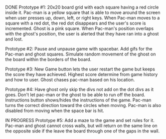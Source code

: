 DONE
Prototype #1: 20x20 board grid with each square having a red circle inside it. Pac-man is a yellow square that is able to move around the screen when user presses up, down, left, or right keys. When Pac-man moves to a square with a red dot, the red dot disappears and the user's score is incremented. Ghost is a pink square. When Pac-man's position overlaps with the ghost's position, the user is alerted that they have ran into a ghost and lost.

Prototype #2: Pause and unpause game with spacebar. Add gifs for the Pac-man and ghost squares. Simulate random movement of the ghost on the board within the borders of the board.

Prototype #3: New Game button lets the user restart the game but keeps the score they have achieved. Highest score determine from game history and how to user. Ghost chases pac-man based on his location.

Prototype #4: Have ghost only skip the divs not add on the dot divs as it goes. Don't let pac-man or the ghost to be able to run off the board. Instructions button shows/hides the instructions of the game. Pac-man turns the correct direction toward the circles when moving. Pac-man is also disabled from moving when the space bar is hit.

IN PROGRESS
Prototype #5: Add a maze to the game and set rules for it. Pac-man and ghost cannot cross walls, but will return on the same line on the opposite side if the leave the board through one of the gaps in the wall. 
